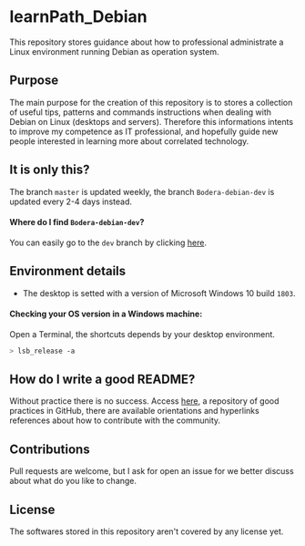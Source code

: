 # learnPath_Debian
 This repository stores guidance about how to professional administrate a Linux environment running Debian as operation system.

## Purpose
 The main purpose for the creation of this repository is to stores a collection of useful tips, patterns and commands instructions when dealing with Debian on Linux (desktops and servers). Therefore this informations intents to improve my competence as IT professional, and hopefully guide new people interested in learning more about correlated technology.

## It is only this?
 The branch `master` is updated weekly, the branch `Bodera-debian-dev` is updated every 2-4 days instead.

#### Where do I find `Bodera-debian-dev`?
 You can easily go to the `dev` branch by clicking [here](https://github.com/Bodera/learnPath_Debian/tree/Bodera-debian-dev).

## Environment details
* The desktop is setted with a version of Microsoft Windows 10 build  `1803`.

#### Checking your OS version in a Windows machine: 
Open a Terminal, the shortcuts depends by your desktop environment.
```bash
> lsb_release -a
```

## How do I write a good README?
 Without practice there is no success. Access [here](https://github.com/Bodera/goodPractices_Github), a repository of good practices in GitHub, there are available orientations and hyperlinks references about how to contribute with the community.

## Contributions
 Pull requests are welcome, but I ask for open an issue for we better discuss about what do you like to change.

## License
 The softwares stored in this repository aren't covered by any license yet.